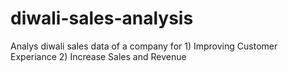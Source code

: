 # diwali-sales-analysis
Analys diwali sales data of a company for 1) Improving Customer Experiance 2) Increase Sales and Revenue 

